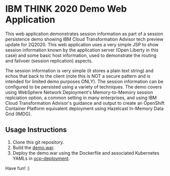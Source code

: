 # IBM THINK 2020 Demo Web Application

This web application demonstrates session information as part of a session persistence demo showing IBM Cloud Transformation Advisor tech preview update for 2Q2020. This web application uses a very simple JSP to show session information known by the application server (Open Liberty in this case) and some basic host information, used to demonstrate the routing and failvoer (session replication) aspects.

The session information is very simple (it stores a plain text string) and echos that back to the client (note this is NOT a secure pattern and is intended for limited demo purposes ONLY). The session information can be configured to be persisted using a variety of techniques. The demo covers using WebSphere Network Deployment's Memory-to-Memory session replciation option, a common setting in many enterprises, and using IBM Cloud Transformation Advisor's guidance and output to create an OpenShift Container Platform equivalent deployment using Hazelcast In-Memory Data Grid (IMDG).

## Usage Instructions

1. Clone this git repository.
1. Build the [demo.war](demo.war).
1. Deploy the demo.war using the Dockerfile and associated Kubernetes YAMLs in [ocp-deployment](ocp-deployment). 

Have fun! :)

